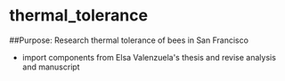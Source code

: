 # thermal_tolerance
##Purpose: Research thermal tolerance of bees in San Francisco
- import components from Elsa Valenzuela's thesis and revise analysis and manuscript

